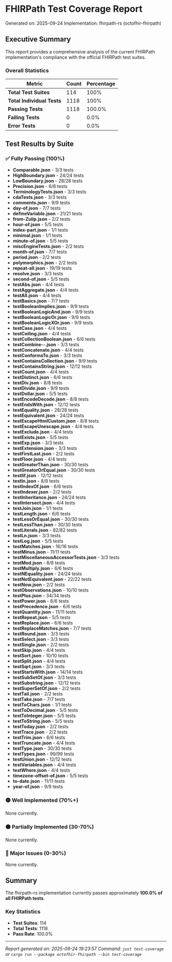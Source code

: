 # FHIRPath Test Coverage Report

Generated on: 2025-09-24
Implementation: fhirpath-rs (octofhir-fhirpath)

## Executive Summary

This report provides a comprehensive analysis of the current FHIRPath implementation's compliance with the official FHIRPath test suites.

### Overall Statistics

| Metric | Count | Percentage |
|--------|-------|------------|
| **Total Test Suites** | 114 | 100% |
| **Total Individual Tests** | 1118 | 100% |
| **Passing Tests** | 1118 | 100.0% |
| **Failing Tests** | 0 | 0.0% |
| **Error Tests** | 0 | 0.0% |

## Test Results by Suite

### ✅ Fully Passing (100%)

- **Comparable.json** - 3/3 tests
- **HighBoundary.json** - 24/24 tests
- **LowBoundary.json** - 28/28 tests
- **Precision.json** - 6/6 tests
- **TerminologyTests.json** - 3/3 tests
- **cdaTests.json** - 3/3 tests
- **comments.json** - 9/9 tests
- **day-of.json** - 7/7 tests
- **defineVariable.json** - 21/21 tests
- **from-Zulip.json** - 2/2 tests
- **hour-of.json** - 5/5 tests
- **index-part.json** - 1/1 tests
- **minimal.json** - 1/1 tests
- **minute-of.json** - 5/5 tests
- **miscEngineTests.json** - 2/2 tests
- **month-of.json** - 7/7 tests
- **period.json** - 2/2 tests
- **polymorphics.json** - 2/2 tests
- **repeat-all.json** - 19/19 tests
- **resolve.json** - 3/3 tests
- **second-of.json** - 5/5 tests
- **testAbs.json** - 4/4 tests
- **testAggregate.json** - 4/4 tests
- **testAll.json** - 4/4 tests
- **testBasics.json** - 7/7 tests
- **testBooleanImplies.json** - 9/9 tests
- **testBooleanLogicAnd.json** - 9/9 tests
- **testBooleanLogicOr.json** - 9/9 tests
- **testBooleanLogicXOr.json** - 9/9 tests
- **testCase.json** - 4/4 tests
- **testCeiling.json** - 4/4 tests
- **testCollectionBoolean.json** - 6/6 tests
- **testCombine--.json** - 3/3 tests
- **testConcatenate.json** - 4/4 tests
- **testConformsTo.json** - 3/3 tests
- **testContainsCollection.json** - 9/9 tests
- **testContainsString.json** - 12/12 tests
- **testCount.json** - 4/4 tests
- **testDistinct.json** - 6/6 tests
- **testDiv.json** - 8/8 tests
- **testDivide.json** - 9/9 tests
- **testDollar.json** - 5/5 tests
- **testEncodeDecode.json** - 8/8 tests
- **testEndsWith.json** - 12/12 tests
- **testEquality.json** - 28/28 tests
- **testEquivalent.json** - 24/24 tests
- **testEscapeHtmlCustom.json** - 8/8 tests
- **testEscapeUnescape.json** - 4/4 tests
- **testExclude.json** - 4/4 tests
- **testExists.json** - 5/5 tests
- **testExp.json** - 3/3 tests
- **testExtension.json** - 3/3 tests
- **testFirstLast.json** - 2/2 tests
- **testFloor.json** - 4/4 tests
- **testGreaterThan.json** - 30/30 tests
- **testGreatorOrEqual.json** - 30/30 tests
- **testIif.json** - 12/12 tests
- **testIn.json** - 8/8 tests
- **testIndexOf.json** - 6/6 tests
- **testIndexer.json** - 2/2 tests
- **testInheritance.json** - 24/24 tests
- **testIntersect.json** - 4/4 tests
- **testJoin.json** - 1/1 tests
- **testLength.json** - 6/6 tests
- **testLessOrEqual.json** - 30/30 tests
- **testLessThan.json** - 30/30 tests
- **testLiterals.json** - 82/82 tests
- **testLn.json** - 3/3 tests
- **testLog.json** - 5/5 tests
- **testMatches.json** - 16/16 tests
- **testMinus.json** - 11/11 tests
- **testMiscellaneousAccessorTests.json** - 3/3 tests
- **testMod.json** - 8/8 tests
- **testMultiply.json** - 6/6 tests
- **testNEquality.json** - 24/24 tests
- **testNotEquivalent.json** - 22/22 tests
- **testNow.json** - 2/2 tests
- **testObservations.json** - 10/10 tests
- **testPlus.json** - 34/34 tests
- **testPower.json** - 6/6 tests
- **testPrecedence.json** - 6/6 tests
- **testQuantity.json** - 11/11 tests
- **testRepeat.json** - 5/5 tests
- **testReplace.json** - 6/6 tests
- **testReplaceMatches.json** - 7/7 tests
- **testRound.json** - 3/3 tests
- **testSelect.json** - 3/3 tests
- **testSingle.json** - 2/2 tests
- **testSkip.json** - 4/4 tests
- **testSort.json** - 10/10 tests
- **testSplit.json** - 4/4 tests
- **testSqrt.json** - 3/3 tests
- **testStartsWith.json** - 14/14 tests
- **testSubSetOf.json** - 3/3 tests
- **testSubstring.json** - 12/12 tests
- **testSuperSetOf.json** - 2/2 tests
- **testTail.json** - 2/2 tests
- **testTake.json** - 7/7 tests
- **testToChars.json** - 1/1 tests
- **testToDecimal.json** - 5/5 tests
- **testToInteger.json** - 5/5 tests
- **testToString.json** - 5/5 tests
- **testToday.json** - 2/2 tests
- **testTrace.json** - 2/2 tests
- **testTrim.json** - 6/6 tests
- **testTruncate.json** - 4/4 tests
- **testType.json** - 30/30 tests
- **testTypes.json** - 99/99 tests
- **testUnion.json** - 12/12 tests
- **testVariables.json** - 4/4 tests
- **testWhere.json** - 4/4 tests
- **timezone-offset-of.json** - 5/5 tests
- **to-date.json** - 11/11 tests
- **year-of.json** - 9/9 tests

### 🟡 Well Implemented (70%+)

None currently.

### 🟠 Partially Implemented (30-70%)

None currently.

### 🔴 Major Issues (0-30%)

None currently.

## Summary

The fhirpath-rs implementation currently passes approximately **100.0% of all FHIRPath tests**.

### Key Statistics
- **Test Suites**: 114
- **Total Tests**: 1118
- **Pass Rate**: 100.0%

---

*Report generated on: 2025-09-24 19:23:57*
*Command: `just test-coverage` or `cargo run --package octofhir-fhirpath --bin test-coverage`*
